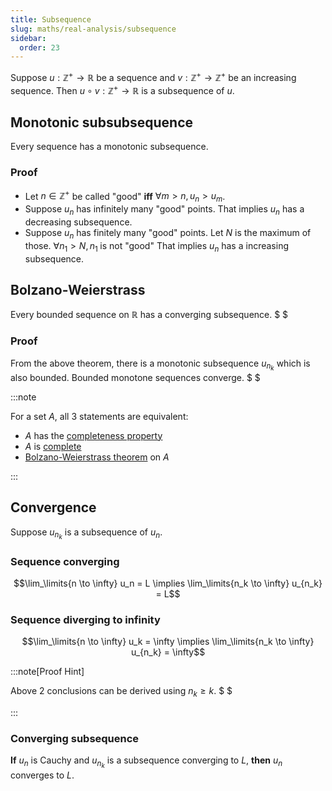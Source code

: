 ```yaml
---
title: Subsequence
slug: maths/real-analysis/subsequence
sidebar:
  order: 23
---
```


Suppose $u:\mathbb{Z}^+\rightarrow \mathbb{R}$ be a sequence and
$v:\mathbb{Z}^+\rightarrow\mathbb{Z}^+$ be an increasing sequence. Then
$u\circ v: \mathbb{Z}^+\rightarrow \mathbb{R}$ is a subsequence of $u$.

## Monotonic subsubsequence

Every sequence has a monotonic subsequence.

### Proof

- Let $n\in\mathbb{Z}^+$ be called "good" **iff** $\forall m>n,\,u_n > u_m$.
- Suppose $u_n$ has infinitely many "good" points. That implies $u_n$ has a
  decreasing subsequence.
- Suppose $u_n$ has finitely many "good" points. Let $N$ is the maximum of
  those. $\forall n_1 > N,\,n_1\;\text{is not "good"}$ That implies $u_n$ has a
  increasing subsequence.

## Bolzano-Weierstrass

Every bounded sequence on $\mathbb{R}$ has a converging subsequence. $ $

### Proof

From the above theorem, there is a monotonic subsequence $u_{n_k}$ which is also
bounded. Bounded monotone sequences converge. $ $

:::note

For a set $A$, all $3$ statements are equivalent:

- $A$ has the [completeness property](/maths/real-analysis/completeness-axiom/)
- $A$ is [complete](/maths/real-analysis/cauchy-sequence/#complete)
- [Bolzano-Weierstrass theorem](/maths/real-analysis/subsequence/#bolzano-weierstrass)
  on $A$

:::

## Convergence

Suppose $u_{n_k}$ is a subsequence of $u_n$.

### Sequence converging

```math
\lim_\limits{n \to \infty} u_n = L
\implies
\lim_\limits{n_k \to \infty} u_{n_k} = L
```

### Sequence diverging to infinity

```math
\lim_\limits{n \to \infty} u_k = \infty
\implies
\lim_\limits{n_k \to \infty} u_{n_k} = \infty
```

:::note[Proof Hint]

Above 2 conclusions can be derived using $n_k \ge k$. $ $

:::

### Converging subsequence

**If** $u_n$ is Cauchy and $u_{n_k}$ is a subsequence converging to $L$,
**then** $u_n$ converges to $L$.
